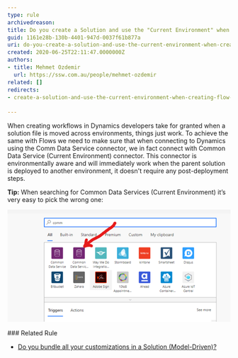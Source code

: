 ```yaml
---
type: rule
archivedreason: 
title: Do you create a Solution and use the "Current Environment" when creating Flow for Dynamics?
guid: 1161e28b-130b-4401-947d-0037f61b877a
uri: do-you-create-a-solution-and-use-the-current-environment-when-creating-flow-for-dynamics
created: 2020-06-25T22:11:47.0000000Z
authors:
- title: Mehmet Ozdemir
  url: https://ssw.com.au/people/mehmet-ozdemir
related: []
redirects:
- create-a-solution-and-use-the-current-environment-when-creating-flow-for-dynamics

---
```


When creating workflows in Dynamics developers take for granted when a solution file is moved across environments, things just work. To achieve the same with Flows we need to make sure that when connecting to Dynamics using the Comm Data Service connector, we in fact connect with Common Data Service (Current Environment) connector. This connector is environmentally aware and will immediately work when the parent solution is deployed to another environment, it doesn't require any post-deployment steps.

<!--endintro-->

**Tip:** When searching for Common Data Services (Current Environment) it’s very easy to pick the wrong one:
<dl class="image"><dt> 
      <img src="common-data-services.png" alt="common-data-services.png">       
   </dt></dl>
### Related Rule

* [Do you bundle all your customizations in a Solution (Model-Driven)?](/bundle-all-your-customizations-in-a-solution)
